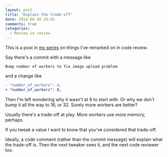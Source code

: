 ```yaml
---
layout: post
title: "Explain the trade-off"
date: 2014-06-30 20:45
comments: true
categories:
  - Review in review
---
```


This is a post in [my series](/tag/review-in-review) on things I've remarked on in code review.

Say there's a commit with a message like

    Bump number of workers to fix image upload problem

and a change like

``` diff
- "number_of_workers": 4,
+ "number_of_workers": 8,
```

Then I'm left wondering why it wasn't at 8 to start with. Or why we don't bump it all the way to 16, or 32. Surely more workers are better?

Usually there's a trade-off at play. More workers use more memory, perhaps.

If you tweak a value I want to know that you've considered that trade-off.

Ideally, a code comment (rather than the commit message) will explain what the trade-off is. Then the next tweaker sees it, and the next code reviewer too.
